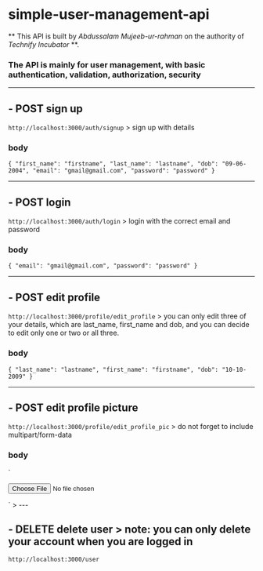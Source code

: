 # simple-user-management-api
** This API is built by *Abdussalam Mujeeb-ur-rahman* on the authority of *Technify Incubator* **.
### The API is mainly for user management, with basic authentication, validation, authorization, security
---

## - **POST** sign up
`http://localhost:3000/auth/signup` > sign up with details 
### **body**
`{
  "first_name": "firstname",
  "last_name": "lastname",
  "dob": "09-06-2004",
  "email": "gmail@gmail.com",
  "password": "password"
}`
>
---

## - **POST** login
`http://localhost:3000/auth/login` > login with the correct email and password
### **body**
 `{
  "email": "gmail@gmail.com",
  "password": "password"
}`

>
---

## - **POST** edit profile
`http://localhost:3000/profile/edit_profile` > you can only edit three of your details, which are last_name, first_name and dob, and you can decide to edit only one or two or all three.
### **body**
`{
  "last_name": "lastname",
  "first_name": "firstname",
  "dob": "10-10-2009"
}` 

>
---

## - **POST** edit profile picture 
`http://localhost:3000/profile/edit_profile_pic` > do not forget to include multipart/form-data
### **body** 
`<form action="/profile" method="post" enctype="multipart/form-data">
  <input type="file" name="image" />
</form>`
>
---

## - **DELETE** delete user > note: you can only delete your account when you are logged in
`http://localhost:3000/user`
